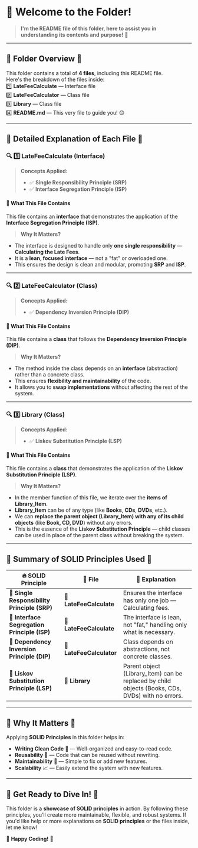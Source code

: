 # 📘 **Welcome to the Folder!**
> **I'm the README file of this folder, here to assist you in understanding its contents and purpose!** 🚀

---

## 📂 **Folder Overview** 📂

This folder contains a total of **4 files**, including this README file.  
Here's the breakdown of the files inside:  
1️⃣ **LateFeeCalculate** — Interface file  
2️⃣ **LateFeeCalculator** — Class file  
3️⃣ **Library** — Class file  
4️⃣ **README.md** — This very file to guide you! 😊

---

## 📝 **Detailed Explanation of Each File** 📝

### 🔍 **1️⃣ LateFeeCalculate** (Interface)
> **Concepts Applied:**
> - ✅ **Single Responsibility Principle (SRP)**
> - ✅ **Interface Segregation Principle (ISP)**

#### 📘 **What This File Contains**
This file contains an **interface** that demonstrates the application of the **Interface Segregation Principle (ISP)**.
> **Why It Matters?**
- The interface is designed to handle only **one single responsibility** — **Calculating the Late Fees**.
- It is a **lean, focused interface** — not a "fat" or overloaded one.
- This ensures the design is clean and modular, promoting **SRP** and **ISP**.

---

### 🔍 **2️⃣ LateFeeCalculator** (Class)
> **Concepts Applied:**
> - ✅ **Dependency Inversion Principle (DIP)**

#### 📘 **What This File Contains**
This file contains a **class** that follows the **Dependency Inversion Principle (DIP)**.
> **Why It Matters?**
- The method inside the class depends on an **interface** (abstraction) rather than a concrete class.
- This ensures **flexibility and maintainability** of the code.
- It allows you to **swap implementations** without affecting the rest of the system.

---

### 🔍 **3️⃣ Library** (Class)
> **Concepts Applied:**
> - ✅ **Liskov Substitution Principle (LSP)**

#### 📘 **What This File Contains**
This file contains a **class** that demonstrates the application of the **Liskov Substitution Principle (LSP)**.
> **Why It Matters?**
- In the member function of this file, we iterate over the **items of Library_Item**.
- **Library_Item** can be of any type (like **Books**, **CDs**, **DVDs**, etc.).
- We can **replace the parent object (Library_Item) with any of its child objects** (like **Book, CD, DVD**) without any errors.
- This is the essence of the **Liskov Substitution Principle** — child classes can be used in place of the parent class without breaking the system.

---

## 🎉 **Summary of SOLID Principles Used** 🎉

| 🔥 **SOLID Principle**     | 📄 **File**        | 📘 **Explanation**                                    |
|--------------------------|-------------------|-----------------------------------------------------|
| 🧱 **Single Responsibility Principle (SRP)** | 📜 **LateFeeCalculate** | Ensures the interface has only one job — Calculating fees. |
| 🧱 **Interface Segregation Principle (ISP)** | 📜 **LateFeeCalculate** | The interface is lean, not "fat," handling only what is necessary. |
| 🧱 **Dependency Inversion Principle (DIP)**  | 📜 **LateFeeCalculator** | Class depends on abstractions, not concrete classes.  |
| 🧱 **Liskov Substitution Principle (LSP)**   | 📜 **Library**          | Parent object (Library_Item) can be replaced by child objects (Books, CDs, DVDs) with no errors. |

---

## 🚀 **Why It Matters** 🚀
Applying **SOLID Principles** in this folder helps in:
- **Writing Clean Code** 🧹 — Well-organized and easy-to-read code.
- **Reusability** 🔄 — Code that can be reused without rewriting.
- **Maintainability** 🔧 — Simple to fix or add new features.
- **Scalability** 📈 — Easily extend the system with new features.

---

## 🎉 **Get Ready to Dive In!** 🎉

This folder is a **showcase of SOLID principles** in action. By following these principles, you’ll create more maintainable, flexible, and robust systems. If you'd like help or more explanations on **SOLID principles** or the files inside, let me know!

🚀 **Happy Coding!** 🚀  
